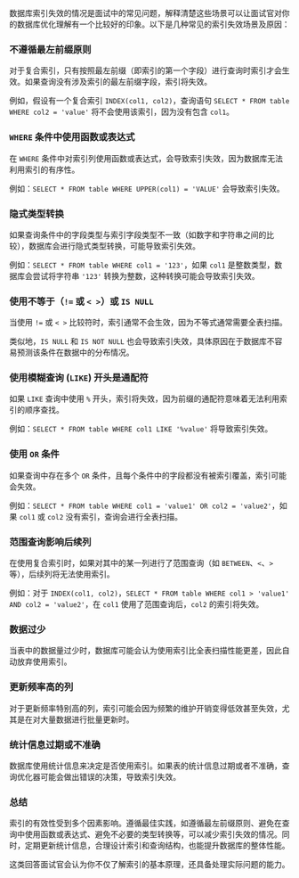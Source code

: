 数据库索引失效的情况是面试中的常见问题，解释清楚这些场景可以让面试官对你的数据库优化理解有一个比较好的印象。以下是几种常见的索引失效场景及原因：

### 不遵循最左前缀原则
对于复合索引，只有按照最左前缀（即索引的第一个字段）进行查询时索引才会生效。如果查询没有涉及索引的最左前缀字段，索引将失效。

例如，假设有一个复合索引 `INDEX(col1, col2)`，查询语句 `SELECT * FROM table WHERE col2 = 'value'` 将不会使用该索引，因为没有包含 `col1`。

### `WHERE` 条件中使用函数或表达式
在 `WHERE` 条件中对索引列使用函数或表达式，会导致索引失效，因为数据库无法利用索引的有序性。

例如：`SELECT * FROM table WHERE UPPER(col1) = 'VALUE'` 会导致索引失效。

### 隐式类型转换
如果查询条件中的字段类型与索引字段类型不一致（如数字和字符串之间的比较），数据库会进行隐式类型转换，可能导致索引失效。

例如：`SELECT * FROM table WHERE col1 = '123'`，如果 `col1` 是整数类型，数据库会尝试将字符串 `'123'` 转换为整数，这种转换可能会导致索引失效。

### 使用不等于（`!=` 或 `< >`）或 `IS NULL`
当使用 `!=` 或 `< >` 比较符时，索引通常不会生效，因为不等式通常需要全表扫描。

类似地，`IS NULL` 和 `IS NOT NULL` 也会导致索引失效，具体原因在于数据库不容易预测该条件在数据中的分布情况。

### 使用模糊查询 (`LIKE`) 开头是通配符
如果 `LIKE` 查询中使用 `%` 开头，索引将失效，因为前缀的通配符意味着无法利用索引的顺序查找。

例如：`SELECT * FROM table WHERE col1 LIKE '%value'` 将导致索引失效。

### 使用 `OR` 条件
如果查询中存在多个 `OR` 条件，且每个条件中的字段都没有被索引覆盖，索引可能会失效。

例如：`SELECT * FROM table WHERE col1 = 'value1' OR col2 = 'value2'`，如果 `col1` 或 `col2` 没有索引，查询会进行全表扫描。

### 范围查询影响后续列
在使用复合索引时，如果对其中的某一列进行了范围查询（如 `BETWEEN`、`<`、`>` 等），后续列将无法使用索引。

例如：对于 `INDEX(col1, col2)`，`SELECT * FROM table WHERE col1 > 'value1' AND col2 = 'value2'`，在 `col1` 使用了范围查询后，`col2` 的索引将失效。

### 数据过少
当表中的数据量过少时，数据库可能会认为使用索引比全表扫描性能更差，因此自动放弃使用索引。

### 更新频率高的列
对于更新频率特别高的列，索引可能会因为频繁的维护开销变得低效甚至失效，尤其是在对大量数据进行批量更新时。

### 统计信息过期或不准确
数据库使用统计信息来决定是否使用索引。如果表的统计信息过期或者不准确，查询优化器可能会做出错误的决策，导致索引失效。

### 总结
索引的有效性受到多个因素影响。遵循最佳实践，如遵循最左前缀原则、避免在查询中使用函数或表达式、避免不必要的类型转换等，可以减少索引失效的情况。同时，定期更新统计信息，合理设计索引和查询结构，也能提升数据库的整体性能。

这类回答面试官会认为你不仅了解索引的基本原理，还具备处理实际问题的能力。
